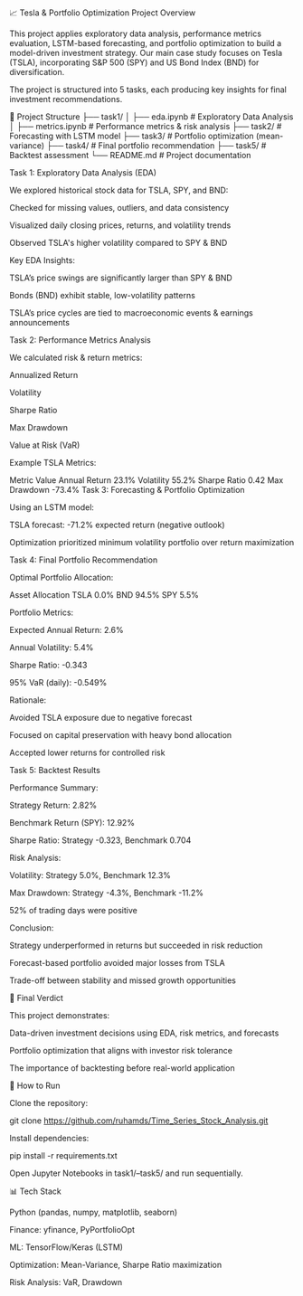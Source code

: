 📈 Tesla & Portfolio Optimization Project
Overview

This project applies exploratory data analysis, performance metrics evaluation, LSTM-based forecasting, and portfolio optimization to build a model-driven investment strategy.
Our main case study focuses on Tesla (TSLA), incorporating S&P 500 (SPY) and US Bond Index (BND) for diversification.

The project is structured into 5 tasks, each producing key insights for final investment recommendations.

📂 Project Structure
├── task1/
│   ├── eda.ipynb           # Exploratory Data Analysis
│   ├── metrics.ipynb       # Performance metrics & risk analysis
├── task2/                  # Forecasting with LSTM model
├── task3/                  # Portfolio optimization (mean-variance)
├── task4/                  # Final portfolio recommendation
├── task5/                  # Backtest assessment
└── README.md               # Project documentation

Task 1: Exploratory Data Analysis (EDA)

We explored historical stock data for TSLA, SPY, and BND:

Checked for missing values, outliers, and data consistency

Visualized daily closing prices, returns, and volatility trends

Observed TSLA's higher volatility compared to SPY & BND

Key EDA Insights:

TSLA’s price swings are significantly larger than SPY & BND

Bonds (BND) exhibit stable, low-volatility patterns

TSLA’s price cycles are tied to macroeconomic events & earnings announcements

Task 2: Performance Metrics Analysis

We calculated risk & return metrics:

Annualized Return

Volatility

Sharpe Ratio

Max Drawdown

Value at Risk (VaR)

Example TSLA Metrics:

Metric	Value
Annual Return	23.1%
Volatility	55.2%
Sharpe Ratio	0.42
Max Drawdown	-73.4%
Task 3: Forecasting & Portfolio Optimization

Using an LSTM model:

TSLA forecast: -71.2% expected return (negative outlook)

Optimization prioritized minimum volatility portfolio over return maximization

Task 4: Final Portfolio Recommendation

Optimal Portfolio Allocation:

Asset	Allocation
TSLA	0.0%
BND	94.5%
SPY	5.5%

Portfolio Metrics:

Expected Annual Return: 2.6%

Annual Volatility: 5.4%

Sharpe Ratio: -0.343

95% VaR (daily): -0.549%

Rationale:

Avoided TSLA exposure due to negative forecast

Focused on capital preservation with heavy bond allocation

Accepted lower returns for controlled risk

Task 5: Backtest Results

Performance Summary:

Strategy Return: 2.82%

Benchmark Return (SPY): 12.92%

Sharpe Ratio: Strategy -0.323, Benchmark 0.704

Risk Analysis:

Volatility: Strategy 5.0%, Benchmark 12.3%

Max Drawdown: Strategy -4.3%, Benchmark -11.2%

52% of trading days were positive

Conclusion:

Strategy underperformed in returns but succeeded in risk reduction

Forecast-based portfolio avoided major losses from TSLA

Trade-off between stability and missed growth opportunities

📌 Final Verdict

This project demonstrates:

Data-driven investment decisions using EDA, risk metrics, and forecasts

Portfolio optimization that aligns with investor risk tolerance

The importance of backtesting before real-world application

🚀 How to Run

Clone the repository:

git clone https://github.com/ruhamds/Time_Series_Stock_Analysis.git


Install dependencies:

pip install -r requirements.txt


Open Jupyter Notebooks in task1/–task5/ and run sequentially.

📊 Tech Stack

Python (pandas, numpy, matplotlib, seaborn)

Finance: yfinance, PyPortfolioOpt

ML: TensorFlow/Keras (LSTM)

Optimization: Mean-Variance, Sharpe Ratio maximization

Risk Analysis: VaR, Drawdown

